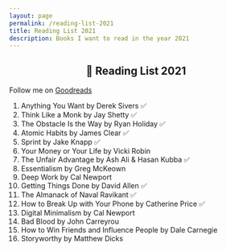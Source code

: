 ```yaml
---	
layout: page
permalink: /reading-list-2021
title: Reading List 2021
description: Books I want to read in the year 2021
---
```

<h2 style="text-align:center;" >📗 Reading List 2021</h2>
<p class="text-center" >Follow me on <a href="https://www.goodreads.com/vyshnav">Goodreads</a></p>

1. Anything You Want by Derek Sivers ✅
2. Think Like a Monk by Jay Shetty ✅
3. The Obstacle Is the Way by Ryan Holiday ✅
4. Atomic Habits by James Clear ✅
5. Sprint by Jake Knapp ✅
6. Your Money or Your Life by Vicki Robin
7. The Unfair Advantage by Ash Ali & Hasan Kubba ✅
8. Essentialism by Greg McKeown
9. Deep Work by Cal Newport
10. Getting Things Done by David Allen ✅
11. The Almanack of Naval Ravikant ✅
12. How to Break Up with Your Phone by Catherine Price ✅
13. Digital Minimalism by Cal Newport
14. Bad Blood by John Carreyrou
15. How to Win Friends and Influence People by Dale Carnegie
16. Storyworthy by Matthew Dicks